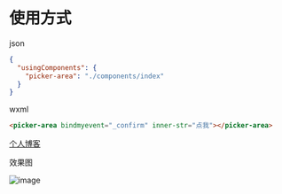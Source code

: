 # 使用方式
json
``` json
{
  "usingComponents": {
    "picker-area": "./components/index"
  }
}
```
wxml

``` html
<picker-area bindmyevent="_confirm" inner-str="点我"></picker-area>
```

[个人博客](http://www.qinrf.com) 

效果图

![image](http://www.qinrf.com/img/42d1bdff-2a9e-4618-bb99-0c4a4ccbec96.gif)
